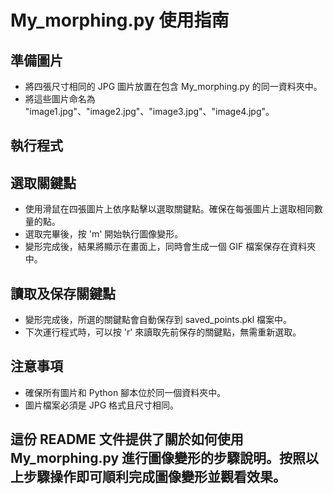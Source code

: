 # My_morphing.py 使用指南
## 準備圖片
- 將四張尺寸相同的 JPG 圖片放置在包含 My_morphing.py 的同一資料夾中。
- 將這些圖片命名為 "image1.jpg"、"image2.jpg"、"image3.jpg"、"image4.jpg"。
## 執行程式
## 選取關鍵點
- 使用滑鼠在四張圖片上依序點擊以選取關鍵點。確保在每張圖片上選取相同數量的點。
- 選取完畢後，按 'm' 開始執行圖像變形。
- 變形完成後，結果將顯示在畫面上，同時會生成一個 GIF 檔案保存在資料夾中。
## 讀取及保存關鍵點
- 變形完成後，所選的關鍵點會自動保存到 saved_points.pkl 檔案中。
- 下次運行程式時，可以按 'r' 來讀取先前保存的關鍵點，無需重新選取。
## 注意事項
- 確保所有圖片和 Python 腳本位於同一個資料夾中。
- 圖片檔案必須是 JPG 格式且尺寸相同。
## 這份 README 文件提供了關於如何使用 My_morphing.py 進行圖像變形的步驟說明。按照以上步驟操作即可順利完成圖像變形並觀看效果。